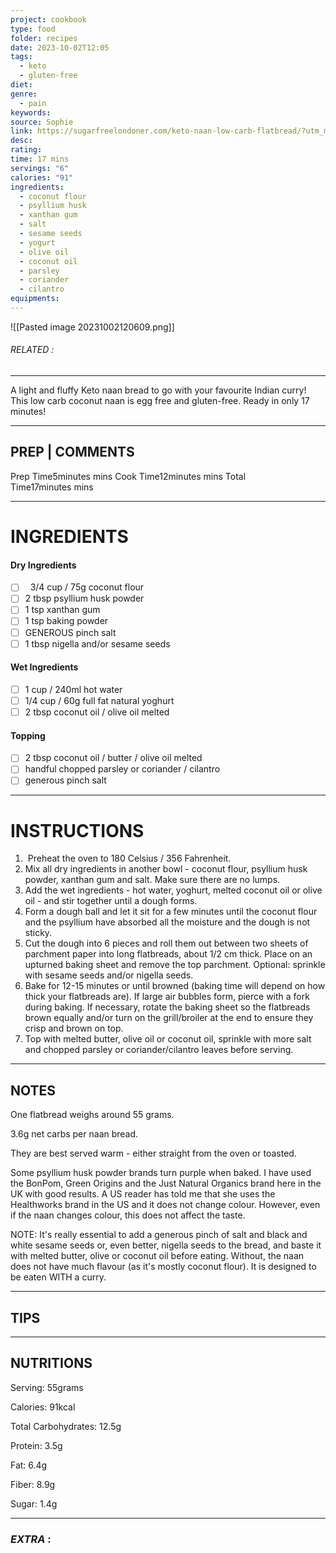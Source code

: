 ```yaml
---
project: cookbook
type: food
folder: recipes
date: 2023-10-02T12:05
tags:
  - keto
  - gluten-free
diet: 
genre:
  - pain
keywords: 
source: Sophie
link: https://sugarfreelondoner.com/keto-naan-low-carb-flatbread/?utm_medium=social&utm_source=pinterest&utm_campaign=tailwind_tribes&utm_content=tribes&utm_term=740856468_29942268_209191#wprm-recipe-container-13379
desc: 
rating: 
time: 17 mins
servings: "6"
calories: "91"
ingredients:
  - coconut flour
  - psyllium husk
  - xanthan gum
  - salt
  - sesame seeds
  - yogurt
  - olive oil
  - coconut oil
  - parsley
  - coriander
  - cilantro
equipments:
---
```


![[Pasted image 20231002120609.png]]
###### *RELATED* : 
---
A light and fluffy Keto naan bread to go with your favourite Indian curry! This low carb coconut naan is egg free and gluten-free. Ready in only 17 minutes!

---
## PREP | COMMENTS

Prep Time5minutes mins
Cook Time12minutes mins
Total Time17minutes mins

---
# INGREDIENTS

#### Dry Ingredients

- [ ]    3/4 cup / 75g coconut flour
- [ ] 2 tbsp psyllium husk powder
- [ ] 1 tsp xanthan gum
- [ ] 1 tsp baking powder
- [ ] GENEROUS pinch salt
- [ ] 1 tbsp nigella and/or sesame seeds

#### Wet Ingredients

- [ ] 1 cup / 240ml hot water
- [ ] 1/4 cup / 60g full fat natural yoghurt
- [ ] 2 tbsp coconut oil / olive oil melted

#### Topping

- [ ] 2 tbsp coconut oil / butter / olive oil melted
- [ ] handful chopped parsley or coriander / cilantro
- [ ] generous pinch salt

---
# INSTRUCTIONS

1.  Preheat the oven to 180 Celsius / 356 Fahrenheit.  
2. Mix all dry ingredients in another bowl - coconut flour, psyllium husk powder, xanthan gum and salt. Make sure there are no lumps. 
3. Add the wet ingredients - hot water, yoghurt, melted coconut oil or olive oil - and stir together until a dough forms. 
4. Form a dough ball and let it sit for a few minutes until the coconut flour and the psyllium have absorbed all the moisture and the dough is not sticky.  
5. Cut the dough into 6 pieces and roll them out between two sheets of parchment paper into long flatbreads, about 1/2 cm thick. Place on an upturned baking sheet and remove the top parchment. Optional: sprinkle with sesame seeds and/or nigella seeds. 
6. Bake for 12-15 minutes or until browned (baking time will depend on how thick your flatbreads are). If large air bubbles form, pierce with a fork during baking. If necessary, rotate the baking sheet so the flatbreads brown equally and/or turn on the grill/broiler at the end to ensure they crisp and brown on top.  
7. Top with melted butter, olive oil or coconut oil, sprinkle with more salt and chopped parsley or coriander/cilantro leaves before serving.

---
## NOTES

One flatbread weighs around 55 grams. 

3.6g net carbs per naan bread.  

They are best served warm - either straight from the oven or toasted.

Some psyllium husk powder brands turn purple when baked. I have used the BonPom, Green Origins and the Just Natural Organics brand here in the UK with good results. A US reader has told me that she uses the Healthworks brand in the US and it does not change colour. However, even if the naan changes colour, this does not affect the taste.

NOTE: It's really essential to add a generous pinch of salt and black and white sesame seeds or, even better, nigella seeds to the bread, and baste it with melted butter, olive or coconut oil before eating. Without, the naan does not have much flavour (as it's mostly coconut flour). It is designed to be eaten WITH a curry.

---
## TIPS



---
## NUTRITIONS

Serving: 55grams

Calories: 91kcal

Total Carbohydrates: 12.5g

Protein: 3.5g

Fat: 6.4g

Fiber: 8.9g

Sugar: 1.4g

---
### *EXTRA* :



